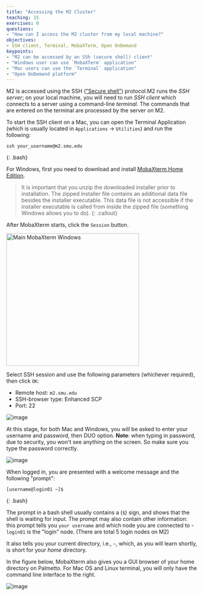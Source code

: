 ```yaml
---
title: "Accessing the M2 Cluster"
teaching: 15
exercises: 0
questions:
- "How can I access the M2 cluster from my local machine?"
objectives:
- SSH client, Terminal, MobaXTerm, Open OnDemand
keypoints:
- "M2 can be accessed by an SSh (secure shell) client"
- "Windows user can use `MobaXTerm` application"
- "Mac users can use the `Terminal` application"
- "Open OnDemand platform"
---
```


M2 is accessed using the SSH (["Secure shell"](https://en.wikipedia.org/wiki/Ssh_(Secure_Shell))) protocol.M2 runs the *SSH server*; on your local machine, you will need to run *SSH client* which connects to a server using a command-line *terminal*. The commands that are entered on the terminal are processed by the server on M2.

To start the SSH client on a Mac, you can open the Terminal Application (which is usually located in `Applications` &rarr; `Utilities`) and run the following:

~~~
ssh your_username@m2.smu.edu
~~~
{: .bash}

For Windows, first you need to download and install
[MobaXterm Home Edition](https://mobaxterm.mobatek.net/download.html).

> It is important that you unzip the downloaded installer prior to installation.
> The zipped installer file contains an additional data file besides the installer
> executable. This data file is not accessible if the installer executable is
> called from inside the zipped file (something Windows allows you to do).
{: .callout}

After MobaXterm starts, click the `Session` button.

<img src="../fig/mobaxterm_0.png" alt="Main MobaXterm Windows" style="height:350px">


Select SSH session and use the following parameters (whichever required), then click `OK`:

* Remote host: `m2.smu.edu`
* SSH-browser type: Enhanced SCP
* Port: 22

![image](https://user-images.githubusercontent.com/43855029/151621177-eeb100d7-1371-460f-b421-45fe6d9cb4aa.png)

At this stage, for both Mac and Windows, you will be asked to enter your username
and password, then DUO option.
**Note**: when typing in password, due to security, you won't see anything on the screen. So make sure you type the password correctly.

![image](https://user-images.githubusercontent.com/43855029/151621297-73ad463d-6be3-4957-af3e-2a33729654fa.png)

When logged in, you are presented with a welcome message and the following "prompt":

~~~
[username@login01 ~]$
~~~

{: .bash}

The prompt in a bash shell usually contains a (`$`) sign, and shows that the shell is waiting for input. The prompt may also contain other information:
this prompt tells you `your username` and which node you are connected to - `login01` is the "login" node. (There are total 5 login nodes on M2)

It also tells you your current directory, i.e., `~`, which, as you will learn shortly, is short for your *home* directory.

In the figure below, MobaXterm also gives you a GUI browser of your home directory on Palmetto. For Mac OS and Linux terminal, you will only have the
command line interface to the right.

![image](https://user-images.githubusercontent.com/43855029/151621618-9c2b8bfe-7a7e-48ad-843e-5ffde2869912.png)
